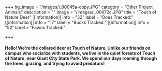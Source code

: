 +++
bg_image = "/images/i_00045a-copy.JPG"
category = "Other Project Animals"
description = ""
image = "/images/i_00072c.JPG"
title = "Touch of Nature Deer"
[[information]]
info = "33"
label = "Does Tracked:"
[[information]]
info = "17"
label = "Bucks Tracked:"
[[information]]
info = "52"
label = "Fawns Tracked:"

+++
#### Hello! We're the collared deer at Touch of Nature. Unlike our friends on campus who socialize with students, we live in the quiet forests of Touch of Nature, near Giant City State Park. We spend our days roaming through the trees, grazing, and trying to avoid predators!